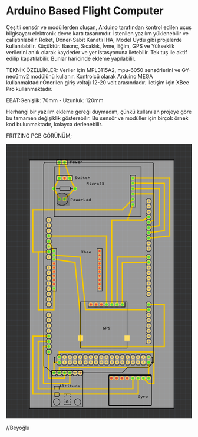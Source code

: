 # Arduino Based Flight Computer

Çeşitli sensör ve modüllerden oluşan, Arduino tarafından kontrol edilen uçuş bilgisayarı elektronik devre kartı tasarımıdır. İstenilen yazılım yüklenebilir ve çalıştırılabilir. Roket, Döner-Sabit Kanatlı İHA, Model Uydu gibi projelerde kullanılabilir. Küçüktür. Basınç, Sıcaklık, İvme, Eğim, GPS ve Yükseklik verilerini anlık olarak kaydeder ve yer istasyonuna iletebilir. Tek tuş ile aktif edilip kapatılabilir. Bunlar haricinde ekleme yapılabilir.

TEKNİK ÖZELLİKLER:
Veriler için MPL3115A2, mpu-6050 sensörlerini ve GY-neo6mv2 modülünü kullanır. Kontrolcü olarak Arduino MEGA kullanmaktadır.Önerilen giriş voltajı 12-20 volt arasındadır. İletişim için XBee Pro kullanmaktadır.

EBAT:Genişlik: 70mm - Uzunluk: 120mm

Herhangi bir yazılım ekleme gereği duymadım, çünkü kullanılan projeye göre bu tamamen değişiklik gösterebilir. Bu sensör ve modüller için birçok örnek kod bulunmaktadır, kolayca derlenebilir.


FRITZING PCB GÖRÜNÜM;

![alt text](https://raw.githubusercontent.com/b3yoglu/flightcomputer/master/demo.png)

//Beyoğlu

